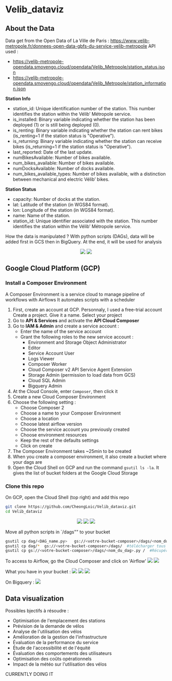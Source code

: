 # Velib_dataviz

## About the Data 
Data get from the Open Data of  La Ville de Paris : https://www.velib-metropole.fr/donnees-open-data-gbfs-du-service-velib-metropole
API used : 
- https://velib-metropole-opendata.smovengo.cloud/opendata/Velib_Metropole/station_status.json
- https://velib-metropole-opendata.smovengo.cloud/opendata/Velib_Metropole/station_information.json

**Station Info**
- station_id: Unique identification number of the station. This number identifies the station within the Vélib’ Métropole service.
- is_installed: Binary variable indicating whether the station has been deployed (1) or is still being deployed (0).
- is_renting: Binary variable indicating whether the station can rent bikes (is_renting=1 if the station status is "Operative").
- is_returning: Binary variable indicating whether the station can receive bikes (is_returning=1 if the station status is "Operative").
- last_reported: Date of the last update.
- numBikesAvailable: Number of bikes available.
- num_bikes_available: Number of bikes available.
- numDocksAvailable: Number of docks available.
- num_bikes_available_types: Number of bikes available, with a distinction between mechanical and electric Vélib’ bikes.

**Station Status**
- capacity: Number of docks at the station.
- lat: Latitude of the station (in WGS84 format).
- lon: Longitude of the station (in WGS84 format).
- name: Name of the station.
- station_id: Unique identifier associated with the station. This number identifies the station within the Vélib’ Métropole service.

How the data is manipulated ?
With python scripts (DAGs), data will be added first in GCS then in BigQuery. At the end, it will be used for analysis
<p align="center">
  <img src="img/process.png">
  <img src="img/DAG_graph.png">
</p>


## Google Cloud Platform (GCP)

### Install a Composer Environment
A Composer Environment is a service cloud to manage pipeline of workflows with Airflows
It automates scripts with a scheduler

1. First, create an account at GCP. Personnaly, I used a free-trial account
    Create a project. Give it a name. Select your project
2. Go to **API & Services** and activate the **API Cloud Composer**
3. Go to **IAM & Admin** and create a service account : 
    - Enter the name of the service account 
    - Grant the following roles to the new service account :
        * Environment and Storage Object Administrator
        * Editor
        * Service Account User 
        * Logs Viewer
        * Composer Worker 
        * Cloud Composer v2 API Service Agent Extension
        - Storage Admin (permission to load data from GCS)
        - Cloud SQL Admin
        - Bigquery Admin
4. At the Cloud Console, enter `Composer`, then click it
5. Create a new Cloud Composer Environment 
6. Choose the following setting : 
    - Choose Composer 2
    - Choose a name to your Composer Environment 
    - Choose a location
    - Choose latest airflow version
    - Choose the service account you previously created
    - Choose environment resources
    - Keep the rest of the defaults settings
    - Click on create
7. The Composer Environment takes ~25min to be created
8. When you create a composer environment, it also create a bucket where your dags are
9. Open the Cloud Shell on GCP and run the command `gsutil ls -la`. It gives the list of bucket folders at the Google Cloud Storage

### Clone this repo

On GCP, open the Cloud Shell (top right) and add this repo
```bash
git clone https://github.com/CheongLoic/Velib_dataviz.git
cd Velib_dataviz
```

<p align="center">
  <img src="img/cloud_shell.png">
  <img src="img/bucket_folder.png">
  <img src="img/airflow_UI.png">
</p>

Move all python scripts in `/dags"" to your bucket
```bash
gsutil cp dag/<DAG_name.py>   gs://<votre-bucket-composer>/dags/<nom_du_dag>.py  #télécharger un dag spécifique dans le bucket
gsutil cp dag/*  gs://<votre-bucket-composer>/dags/  #télécharger tous les dags  dans le bucket
gsutil cp gs://<votre-bucket-composer>/dags/<nom_du_dag>.py /  #Récupérer un dag du bucket localement 
```

<!-- <p align="center"> -->
<!-- </p> -->
To access to Airflow, go the Cloud Composer and click on 'Airflow'
<img src="img/composer.png">
<img src="img/airflow_UI.png">

What you have in your bucket : 
<img src="img/bucket_dags.png">
<img src="img/bucket_data.png">
<img src="img/airflow_UI.png">

On Bigquery : 
<img src="img/Bigquery.png">
   

## Data visualization 

Possibles bjectifs à résoudre : 
- Optimisation de l'emplacement des stations
- Prévision de la demande de vélos
- Analyse de l'utilisation des vélos
- Amélioration de la gestion de l'infrastructure
-  Évaluation de la performance du service
- Étude de l'accessibilité et de l'équité 
- Évaluation des comportements des utilisateurs
- Optimisation des coûts opérationnels
- Impact de la météo sur l'utilisation des vélos




<!-- Create table in Bigquery
1. Navigate to BigQuery Console : Go to the [BigQuery page](https://console.cloud.google.com/bigquery) in the Google Cloud Console.
2. Select Dataset : Choose the dataset where you want to load the data.
3. Create Table : Click the “Create Table” button.
4. Source : Choose “Google Cloud Storage” as the source.
5. File Format : Select the format of your file (e.g., CSV, JSON, Avro, Parquet, ORC).
6. GCS URI : Enter the URI of your GCS file (e.g., `gs://bucket-name/file-name`).
7. Schema : Define the schema manually or use the auto-detect feature.
8. Create Table : Click “Create Table” to load the data. -->


CURRENTLY DOING IT

<!---

python -m venv env

source env/bin/activate

AIRFLOW_VERSION=2.10.3

# Extract the version of Python you have installed. If you're currently using a Python version that is not supported by Airflow, you may want to set this manually.
# See above for supported versions.
PYTHON_VERSION="$(python -c 'import sys; print(f"{sys.version_info.major}.{sys.version_info.minor}")')"

CONSTRAINT_URL="https://raw.githubusercontent.com/apache/airflow/constraints-${AIRFLOW_VERSION}/constraints-${PYTHON_VERSION}.txt"
# For example this would install 2.10.3 with python 3.8: https://raw.githubusercontent.com/apache/airflow/constraints-2.10.3/constraints-3.8.txt

pip install "apache-airflow==${AIRFLOW_VERSION}" --constraint "${CONSTRAINT_URL}"



# airflow standalone


airflow users create \
    --username cheongloic \
    --firstname loic \
    --lastname cheong\
    --role Admin \
    --email cheongloic@gmail.com

airflow webserver
airflow scheduler


systemctl --user start docker-desktop




airflow docker credentials: 
- user : airflow
- password : airflow


loic-cheong@loic-cheong-VirtualBox:~$ docker ps
Cannot connect to the Docker daemon at unix:///home/loic-cheong/.docker/desktop/docker.sock. Is the docker daemon running?


install airflow with docker : https://airflow.apache.org/docs/apache-airflow/stable/howto/docker-compose/index.html

-->





